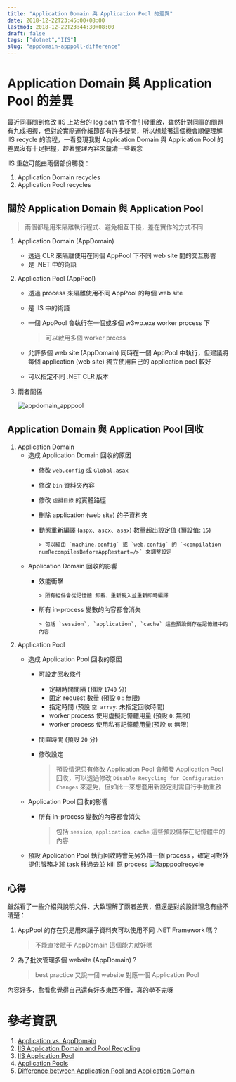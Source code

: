 ```yaml
---
title: "Application Domain 與 Application Pool 的差異"
date: 2018-12-22T23:45:00+08:00
lastmod: 2018-12-22T23:44:30+08:00
draft: false
tags: ["dotnet","IIS"]
slug: "appdomain-apppoll-difference"
---
```

# Application Domain 與 Application Pool 的差異
最近同事問到修改 IIS 上站台的 log path 會不會引發重啟，雖然針對同事的問題有九成把握，但對於實際運作細節卻有許多疑問，所以想趁著這個機會順便理解 IIS recycle 的流程，一看發現我對 Application Domain 與 Application Pool 的差異沒有十足把握，趁著整理內容來釐清一些觀念

IIS 重啟可能由兩個部份觸發：

1. Application Domain recycles
2. Application Pool recycles

## 關於 Application Domain 與 Application Pool

> 兩個都是用來隔離執行程式、避免相互干擾，差在實作的方式不同

1. Application Domain (AppDomain)
   - 透過 CLR 來隔離使用在同個 AppPool 下不同 web site 間的交互影響
   - 是 .NET 中的術語
   
2. Application Pool (AppPool)
   - 透過 process 來隔離使用不同 AppPool 的每個 web site
   - 是 IIS 中的術語
   - 一個 AppPool 會執行在一個或多個 w3wp.exe worker process 下
        
        > 可以啟用多個 worker prcess
   - 允許多個 web site (AppDomain) 同時在一個 AppPool 中執行，但建議將每個 application (web site) 獨立使用自己的 application pool 較好
   - 可以指定不同 .NET CLR 版本
3. 兩者關係

    ![appdomain_apppool](https://user-images.githubusercontent.com/3851540/50376494-45cd3880-0648-11e9-8fb3-d1cb5a43b6fd.png)


## Application Domain 與 Application Pool 回收
1. Application Domain
   * 造成 Application Domain 回收的原因
      - 修改 `web.config` 或 `Global.asax`
      - 修改 `bin` 資料夾內容
      - 修改 `虛擬目錄` 的實體路徑
      - 刪除 application (web site) 的子資料夾
      - 動態重新編譯 (`aspx`、`ascx`、`asax`) 數量超出設定值 (預設值: `15`)
          
            > 可以經由 `machine.config` 或 `web.config` 的 `<compilation numRecompilesBeforeAppRestart=/>` 來調整設定
    * Application Domain 回收的影響
      - 效能衝擊

            > 所有組件會從記憶體 卸載、重新載入並重新即時編譯
      - 所有 in-process 變數的內容都會消失

            > 包括 `session`, `application`, `cache` 這些預設儲存在記憶體中的內容

2. Application Pool
   * 造成 Application Pool 回收的原因
        - 可設定回收條件
            - 定期時間間隔 (預設 `1740` 分)
            - 固定 request 數量 (預設 `0` : 無限)
            - 指定時間 (預設 `空 array`: 未指定回收時間)
            - worker process 使用虛擬記憶體用量 (預設 `0`: 無限)
            - worker process 使用私有記憶體用量(預設 `0`: 無限)
        - 閒置時間 (預設 `20` 分)
        - 修改設定
   
            > 預設情況只有修改 Application Pool 會觸發 Application Pool 回收，可以透過修改 `Disable Recycling for Configuration Changes` 來避免，但如此一來想套用新設定則需自行手動重啟

   * Application Pool 回收的影響
        - 所有 in-process 變數的內容都會消失

            > 包括 `session`, `application`, `cache` 這些預設儲存在記憶體中的內容

    * 預設 Application Pool 執行回收時會先另外啟一個 process ，確定可對外提供服務才將 task 移過去並 kill 原 process
        ![1apppoolrecycle](https://user-images.githubusercontent.com/3851540/50376505-609fad00-0648-11e9-8cbc-aa394485a9fe.gif)

## 心得
雖然看了一些介紹與說明文件、大致理解了兩者差異，但還是對於設計理念有些不清楚：

1. AppPool 的存在只是用來讓子資料夾可以使用不同 .NET Framework 嗎？
   
    > 不能直接賦于 AppDomain 這個能力就好嗎
2. 為了批次管理多個 website (AppDomain) ?

    > best practice 又說一個 website 對應一個 Application Pool

內容好多，愈看愈覺得自己還有好多東西不懂，真的學不完呀

# 參考資訊
1. [Application vs. AppDomain](https://weblogs.asp.net/owscott/application-vs-appdomain)
2. [IIS Application Domain and Pool Recycling](https://www.treeloop.com/blog/iis-application-domain-and-pool-recycling)
3. [IIS Application Pool](https://docs.microsoft.com/en-us/previous-versions/windows/it-pro/windows-server-2008-R2-and-2008/cc735247%28v=ws.10%29)
4. [Application Pools <applicationPools>](https://docs.microsoft.com/en-us/iis/configuration/system.applicationhost/applicationpools/)
5. [Difference between Application Pool and Application Domain](https://social.msdn.microsoft.com/Forums/vstudio/en-US/fd865e35-a2ee-41b8-b112-5913f15c96f2/difference-between-application-pool-and-application-domain?forum=clr)